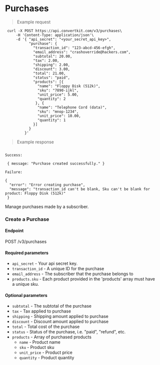 Purchases
=========================

> Example request

```shell
 curl -X POST https://api.convertkit.com/v3/purchases\
     -H 'Content-Type: application/json'\
     -d '{ "api_secret": "<your_secret_api_key>",
           "purchase": {
             "transaction_id": "123-abcd-456-efgh",
             "email_address": "crashoverride@hackers.com",
             "subtotal": 20.00,
             "tax": 2.00,
             "shipping": 2.00,
             "discount": 3.00,
             "total": 21.00,
             "status": "paid",
             "products": [{
               "name": "Floppy Disk (512k)",
               "sku": "7890-ijkl",
               "unit_price": 5.00,
               "quantity": 2
              }, {
               "name": "Telephone Cord (data)",
               "sku": "mnop-1234",
               "unit_price": 10.00,
               "quantity": 1
             }]
           }
         }'
```
> Example response

```shell

Success:

 { message: "Purchase created successfully." }

Failure:

{
  "error": "Error creating purchase",
  "message": "transaction_id can't be blank, Sku can't be blank for product: Floppy Disk (512k)"
 }
```

Manage purchases made by a subscriber.

### Create a Purchase

#### Endpoint

 POST /v3/purchases

#### Required parameters

-   `api_secret` - Your api secret key.
-   `transaction_id` - A unique ID for the purchase
-   `email_address` - The subscriber that the purchase belongs to
-   `products.sku` - Each product provided in the 'products' array must have a unique sku.

#### Optional parameters

-   `subtotal` - The subtotal of the purchase
-   `tax` - Tax applied to purchase
-   `shipping` - Shipping amount applied to purchase
-   `discount` - Discount amount applied to purchase
-   `total` - Total cost of the purchase
-   `status` - Status of the purchase, i.e. "paid", "refund", etc.
-   `products` - Array of purchased products
    -   `name` - Product name
    -   `sku` - Product sku
    -   `unit_price` - Product price
    -   `quantity` - Product quantity
